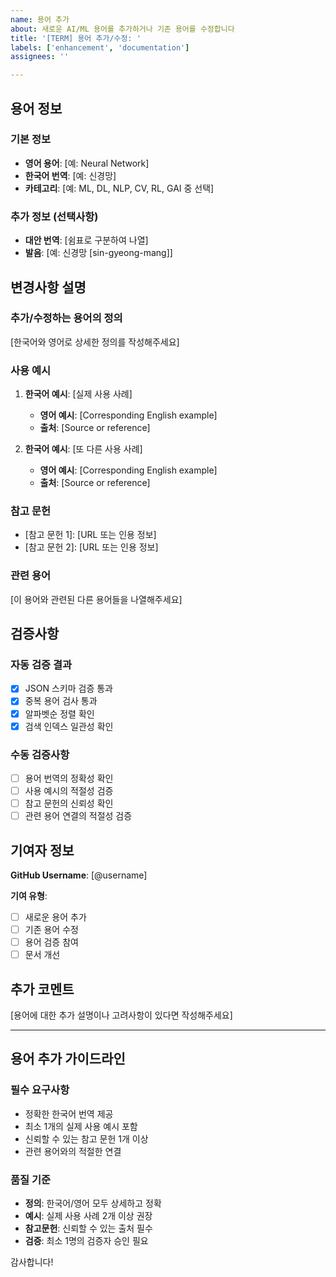 ```yaml
---
name: 용어 추가
about: 새로운 AI/ML 용어를 추가하거나 기존 용어를 수정합니다
title: '[TERM] 용어 추가/수정: '
labels: ['enhancement', 'documentation']
assignees: ''

---
```


## 용어 정보

### 기본 정보
- **영어 용어**: [예: Neural Network]
- **한국어 번역**: [예: 신경망]
- **카테고리**: [예: ML, DL, NLP, CV, RL, GAI 중 선택]

### 추가 정보 (선택사항)
- **대안 번역**: [쉼표로 구분하여 나열]
- **발음**: [예: 신경망 [sin-gyeong-mang]]

## 변경사항 설명

### 추가/수정하는 용어의 정의
[한국어와 영어로 상세한 정의를 작성해주세요]

### 사용 예시
1. **한국어 예시**: [실제 사용 사례]
   - **영어 예시**: [Corresponding English example]
   - **출처**: [Source or reference]

2. **한국어 예시**: [또 다른 사용 사례]
   - **영어 예시**: [Corresponding English example]
   - **출처**: [Source or reference]

### 참고 문헌
- [참고 문헌 1]: [URL 또는 인용 정보]
- [참고 문헌 2]: [URL 또는 인용 정보]

### 관련 용어
[이 용어와 관련된 다른 용어들을 나열해주세요]

## 검증사항

### 자동 검증 결과
- [x] JSON 스키마 검증 통과
- [x] 중복 용어 검사 통과
- [x] 알파벳순 정렬 확인
- [x] 검색 인덱스 일관성 확인

### 수동 검증사항
- [ ] 용어 번역의 정확성 확인
- [ ] 사용 예시의 적절성 검증
- [ ] 참고 문헌의 신뢰성 확인
- [ ] 관련 용어 연결의 적절성 검증

## 기여자 정보

**GitHub Username**: [@username]

**기여 유형**:
- [ ] 새로운 용어 추가
- [ ] 기존 용어 수정
- [ ] 용어 검증 참여
- [ ] 문서 개선

## 추가 코멘트

[용어에 대한 추가 설명이나 고려사항이 있다면 작성해주세요]

---

## 용어 추가 가이드라인

### 필수 요구사항
- 정확한 한국어 번역 제공
- 최소 1개의 실제 사용 예시 포함
- 신뢰할 수 있는 참고 문헌 1개 이상
- 관련 용어와의 적절한 연결

### 품질 기준
- **정의**: 한국어/영어 모두 상세하고 정확
- **예시**: 실제 사용 사례 2개 이상 권장
- **참고문헌**: 신뢰할 수 있는 출처 필수
- **검증**: 최소 1명의 검증자 승인 필요

감사합니다!